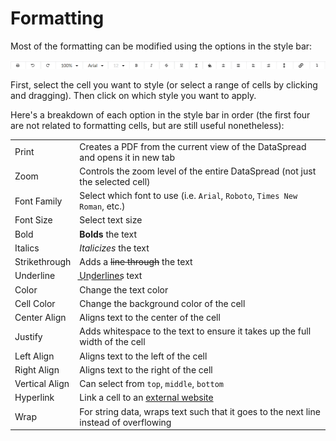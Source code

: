 # Formatting

Most of the formatting can be modified using the options in the style bar:

![](.gitbook/assets/image%20%2810%29.png)

First, select the cell you want to style \(or select a range of cells by clicking and dragging\). Then click on which style you want to apply.

Here's a breakdown of each option in the style bar in order \(the first four are not related to formatting cells, but are still useful nonetheless\):

|  |  |
| :--- | :--- |
| Print | Creates a PDF from the current view of the DataSpread and opens it in new tab |
| Zoom | Controls the zoom level of the entire DataSpread \(not just the selected cell\) |
| Font Family | Select which font to use \(i.e. `Arial`, `Roboto`, `Times New Roman`, etc.\) |
| Font Size | Select text size |
| Bold | **Bolds** the text |
| Italics | _Italicizes_ the text |
| Strikethrough | Adds a ~~line through~~ the text |
| Underline | U͟n͟d͟e͟r͟l͟i͟n͟e͟s͟ text |
| Color | Change the text color |
| Cell Color | Change the background color of the cell |
| Center Align | Aligns text to the center of the cell |
| Justify | Adds whitespace to the text to ensure it takes up the full width of the cell |
| Left Align | Aligns text to the left of the cell |
| Right Align | Aligns text to the right of the cell |
| Vertical Align | Can select from `top`, `middle`, `bottom` |
| Hyperlink | Link a cell to an [external website](https://example.com) |
| Wrap | For string data, wraps text such that it goes to the next line instead of overflowing |

